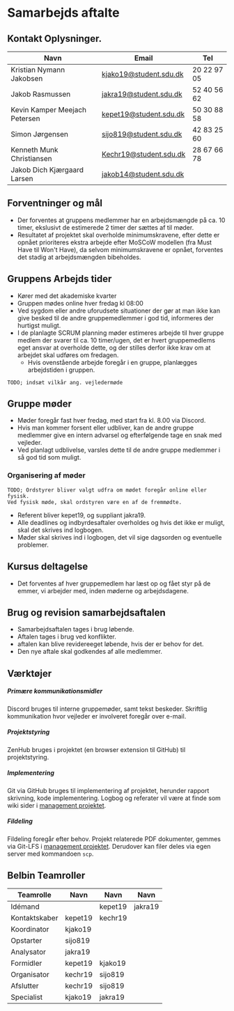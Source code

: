 # Samarbejds aftalte

## Kontakt Oplysninger.
| Navn                          | Email                  | Tel         |
| ---                           | ---                    | ---         |
| Kristian Nymann Jakobsen      | kjako19@student.sdu.dk | 20 22 97 05 |
| Jakob Rasmussen               | jakra19@student.sdu.dk | 52 40 56 62 |
| Kevin Kamper Meejach Petersen | kepet19@student.sdu.dk | 50 30 88 58 |
| Simon Jørgensen               | sijo819@student.sdu.dk | 42 83 25 60 |
| Kenneth Munk Christiansen     | Kechr19@student.sdu.dk | 28 67 66 78 |
| Jakob Dich Kjærgaard Larsen   | jakob14@student.sdu.dk |             |

## Forventninger og mål
- Der forventes at gruppens medlemmer har en arbejdsmængde på ca. 10 timer,
ekslusivt de estimerede 2 timer der sættes af til møder.
- Resultatet af projektet skal overholde minimumskravene, efter dette er opnået
prioriteres ekstra arbejde efter MoSCoW modellen (fra Must Have til Won't Have),
da selvom minimumskravene er opnået, forventes det stadig at arbejdsmængden
bibeholdes.

## Gruppens Arbejds tider
- Kører med det akademiske kvarter
- Gruppen mødes online hver fredag kl 08:00
- Ved sygdom eller andre uforudsete situationer der gør at man ikke kan give
besked til de andre gruppemedlemmer i god tid, informeres der hurtigst muligt.
- I de planlagte SCRUM planning møder estimeres arbejde til hver gruppe medlem
der svarer til ca. 10 timer/ugen, det er hvert gruppemedlems eget ansvar at
overholde dette, og der stilles derfor ikke krav om at arbejdet skal udføres om
fredagen.
    - Hvis ovenstående arbejde foregår i en gruppe, planlægges arbejdstiden i
    gruppen.
```
TODO; indsæt vilkår ang. vejledermøde
```

## Gruppe møder
- Møder foregår fast hver fredag, med start fra kl. 8.00 via Discord.
- Hvis man kommer forsent eller udbliver, kan de andre gruppe medlemmer give en
intern advarsel og efterfølgende tage en snak med vejleder.
- Ved planlagt udblivelse, varsles dette til de andre gruppe medlemmer i så god
tid som muligt.

###  Organisering af møder
```
TODO; Ordstyrer bliver valgt udfra om mødet foregår online eller fysisk.
Ved fysisk møde, skal ordstyren være en af de fremmødte.
```
- Referent bliver kepet19, og suppliant jakra19.
- Alle deadlines og indbyrdesaftaler overholdes og hvis det ikke er muligt,
skal det skrives ind logbogen.
- Møder skal skrives ind i logbogen, det vil sige dagsorden og eventuelle
problemer.

## Kursus deltagelse
- Det forventes af hver gruppemedlem har læst op og fået styr på de emmer, vi
arbejder med, inden møderne og arbejdsdagene.

## Brug og revision samarbejdsaftalen
- Samarbejdsaftalen tages i brug løbende.
- Aftalen tages i brug ved konflikter.
- aftalen kan blive revidereeget løbende, hvis der er behov for det.
- Den nye aftale skal godkendes af alle medlemmer.


## Værktøjer

##### Primære kommunikationsmidler
Discord bruges til interne gruppemøder, samt tekst beskeder. Skriftlig
kommunikation hvor vejleder er involveret foregår over e-mail.


##### Projektstyring
ZenHub bruges i projektet (en browser extension til GitHub) til projektstyring.

##### Implementering
Git via GitHub bruges til implementering af projektet, herunder rapport
skrivning, kode implementering. Logbog og referater vil være at finde som wiki
sider i [management projektet](https://github.com/bierproductie/management).

##### Fildeling
Fildeling foregår efter behov. Projekt relaterede PDF dokumenter, gemmes via
Git-LFS i [management projektet](https://github.com/bierproductie/management).
Derudover kan filer deles via egen server med kommandoen `scp`.


## Belbin Teamroller

| Teamrolle     | Navn    | Navn    | Navn    | 
| ---           | ---     | ---     | ---     | 
| Idémand       |         | kepet19 | jakra19 | 
| Kontaktskaber | kepet19 | kechr19 |         | 
| Koordinator   | kjako19 |         |         | 
| Opstarter     | sijo819 |         |         | 
| Analysator    | jakra19 |         |         | 
| Formidler     | kepet19 | kjako19 |         | 
| Organisator   | kechr19 | sijo819 |         | 
| Afslutter     | kechr19 | sijo819 |         | 
| Specialist    | kjako19 | jakra19 |         | 
